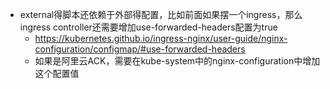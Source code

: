 + external得脚本还依赖于外部得配置，比如前面如果摆一个ingress，那么ingress controller还需要增加use-forwarded-headers配置为true
  - https://kubernetes.github.io/ingress-nginx/user-guide/nginx-configuration/configmap/#use-forwarded-headers
  - 如果是阿里云ACK，需要在kube-system中的nginx-configuration中增加这个配置值

